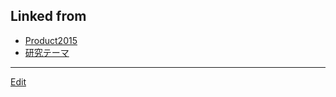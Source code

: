 ## Linked from

* [Product2015](Product2015.md)
* [研究テーマ](研究テーマ.md)


----
[Edit](https://github.com/vitroid/vitroid.github.io/blob/master/MD/張力による格子模型.md)
